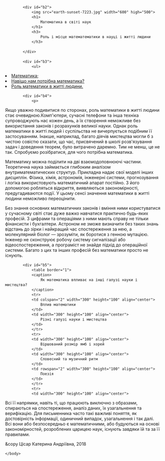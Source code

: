 <!DOCTYPE HTML>
<html>
	<head>
		<meta charset="UTF-8">
		<title>Математика в світі наук</title>
	</head>
	<body>
		<div id="b1">
		
			<div id="b2">
				<img src="earth-sunset-7223.jpg" width="600" high="500">
				<h1>
					Математика в світі наук
				</h1>
				<h3>
					Роль і місце математематики в науці і житті людини
				</h3>
				
			</div>
			
			<div id="b3">
				<ul>
<li><a href="https://uk.wikipedia.org/wiki/%D0%9C%D0%B0%D1%82%D0%B5%D0%BC%D0%B0%D1%82%D0%B8%D0%BA%D0%B0">
					Математика;</a></li>
<li><a href="http://fizmat.ndu.edu.ua/%D0%B2%D1%81%D1%82%D1%83%D0%BF%D0%BD%D0%B8%D0%BA%D0%B0%D0%BC/%D1%81%D0%BF%D0%B5%D1%86%D1%96%D0%BB%D1%8C%D0%BD%D0%BE%D1%81%D1%82%D1%96/%D1%81%D0%B5%D1%80%D0%B5%D0%B4%D0%BD%D1%8F-%D0%BE%D1%81%D0%B2%D1%96%D1%82%D0%B0-%D0%BC%D0%B0%D1%82%D0%B5%D0%BC%D0%B0%D1%82%D0%B8%D0%BA%D0%B0/%D0%BD%D0%B0%D0%B2%D1%96%D1%89%D0%BE-%D0%BF%D0%BE%D1%82%D1%80%D1%96%D0%B1%D0%BD%D0%B0-%D0%BC%D0%B0%D1%82%D0%B5%D0%BC%D0%B0%D1%82%D0%B8%D0%BA%D0%B0/">
					Навіщо нам потрібна математика?</a></li>
<li><a href="http://poradumo.net.ua/index.php?newsid=62185&seourl=rol-matematiki-v-zhitt-lyudini-dlya-
					chogo-potrbna-matematika&seocat=cikave">
					Роль математики в житті людини.</a></li>
			</div>
			
			<div id="b4">
				<p>
Якщо уважно подивитися по сторонах, роль математики в житті людини стає очевидною.Комп'ютери, сучасні телефони та інша техніка супроводжують нас кожен день, а їх створення неможливе без використання законів і розрахунків великої науки. Однак роль математики в житті людей і суспільства не вичерпується подібним її застосуванням. Інакше, наприклад, багато діячів	мистецтва могли б з чистою совістю сказати, що час, присвячений в школі розв'язування задач і	доведення теорем, було витрачено даремно. Тим не менш, це не так. Спробуємо розібратися, для чого потрібна математика.
				</p>
				<p>
Математику можна поділити на дві взаємодоповнюючі частини. Теоретична наука займається глибоким аналізом внутриматематических структур. Прикладна надає свої моделі інших дисциплін. Фізика, хімія, астрономія, інженерні системи, прогнозування і логіка використовують математичний	апарат постійно. З його допомогою робляться відкриття, виявляються закономірності, предугадиваются події. У цьому сенсі значення математики в житті людини неможливо переоцінити.
				</p>
				<p>
Без знання основних математичних законів і вміння ними користуватися у сучасному світі стає дуже важко навчатися практично будь-яких професій. З цифрами та операціями з ними мають справу не тільки фінансисти і бухгалтери. Астроном не зможе визначити без таких знань відстань до зірки і найкращий час спостереження за нею, а молекулярний біолог — зрозуміти, як боротися з генною мутацією. Інженер не сконструює робочу систему сигналізації або відеоспостереження, а програміст не знайде підхід до операційної системи. Багато з цих 	та інших професій без математики просто не існують.
				</p>
			</div>
			
			<div id="b5">
				<table border="1">
				<caption>
					Як математика впливає на інші галузі науки і мистецтва?
				</caption>
				<tr>
				<td colspan="2" width="300" height="100" align="center">
					Вплив математики
				</td>
				<td width="300" height="100" align="center">
					Різні галузі науки і мистецтва
				</td>
				</tr>
				<tr>
				<td width="300" height="100" align="center">
					Віршований розмір ямб і хорей
				</td>
				<td width="300" height="100" align="center">
					Словесний та музичний ритм
				</td>
				<td rowspan="2" width="300" height="100" align="center">
					Поезія
				</td>
				</tr>
				<tr>
				<td width="300" height="100" align="center">
Всі її напрямки, навіть ті, що працюють виключно з образами, спираються на спостереження,  аналіз даних, їх узагальнення та верифікацію.
				</td>
				<td width="300" height="100" align="center">
Для письменника часто такі важливі поняття, як достовірність інформації, одиничний випадок, узагальнення і так далі. Всі вони або безпосередньо є математичними, або будуються на основі закономірностей, розроблених царицею наук, існують завдяки їй та за її правилами.
				</td>
				</tr>
			</div>
			<div id="b6">
				&copy Цісар Катерина Андріївна, 2018
			</div>
		</div>
		
	</body>
</html>

